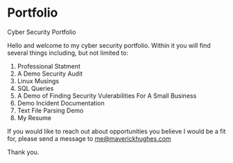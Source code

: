 # Portfolio
Cyber Security Portfolio


Hello and welcome to my cyber security portfolio.  Within it you will find several things including, but not limited to:

1. Professional Statment
2. A Demo Security Audit
3. Linux Musings
4. SQL Queries
5. A Demo of Finding Security Vulerabilities For A Small Business
6. Demo Incident Documentation
7. Text File Parsing Demo
8. My Resume

If you would like to reach out about opportunities you believe I would be a fit for, please send a message to me@maverickhughes.com

Thank you.
